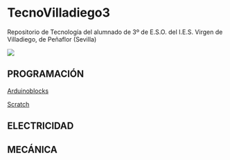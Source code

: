 # TecnoVilladiego3
Repositorio de Tecnología del alumnado de 3º de E.S.O. del I.E.S. Virgen de Villadiego, de Peñaflor (Sevilla)

![](imágenes/logo_fondo_transparente200x300.png)


## PROGRAMACIÓN

[Arduinoblocks](ArduinoBlocks/readme.md)

[Scratch](http://scratch.mit.edu)

## ELECTRICIDAD

## MECÁNICA
